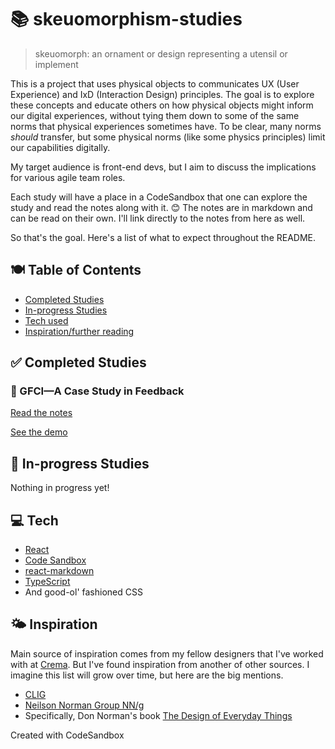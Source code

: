 # 📚 skeuomorphism-studies

> skeuomorph: an ornament or design representing a utensil or implement

This is a project that uses physical objects to communicates UX (User Experience) and IxD (Interaction Design) principles.
The goal is to explore these concepts and educate others on how physical objects might inform our digital experiences,
without tying them down to some of the same norms that physical experiences sometimes have. To be clear, many norms _should_
transfer, but some physical norms (like some physics principles) limit our capabilities digitally.

My target audience is front-end devs, but I aim to discuss the implications for various agile team roles.

Each study will have a place in a CodeSandbox that one can explore the study and read the notes along with it. 😊
The notes are in markdown and can be read on their own. I'll link directly to the notes from here as well.

So that's the goal. Here's a list of what to expect throughout the README.

## 🍽 Table of Contents

- [Completed Studies](#-completed-studies)
- [In-progress Studies](#-in-progress-studies)
- [Tech used](#-tech)
- [Inspiration/further reading](#-inspiration)

## ✅ Completed Studies

### 🔌 GFCI—A Case Study in Feedback

[Read the notes](https://github.com/neobats/skeumorphism-studies/blob/main/src/notes/GFCI.md)

[See the demo](https://codesandbox.io/s/github/neobats/skeumorphism-studies/tree/main)

## 🚧 In-progress Studies

Nothing in progress yet!

## 💻 Tech

- [React](https://github.com/reactjs)
- [Code Sandbox](https://github.com/codesandbox)
- [react-markdown](https://github.com/remarkjs/react-markdown)
- [TypeScript](https://github.com/microsoft/TypeScript)
- And good-ol' fashioned CSS

## 🌤 Inspiration

Main source of inspiration comes from my fellow designers that I've worked with at [Crema](https://www.crema.us). But I've found
inspiration from another of other sources. I imagine this list will grow over time, but here are the big mentions.

- [CLIG](https://clig.dev/)
- [Neilson Norman Group NN/g](https://www.nngroup.com/)
- Specifically, Don Norman's book [The Design of Everyday Things](https://jnd.org/the-design-of-everyday-things-revised-and-expanded-edition/)

Created with CodeSandbox
